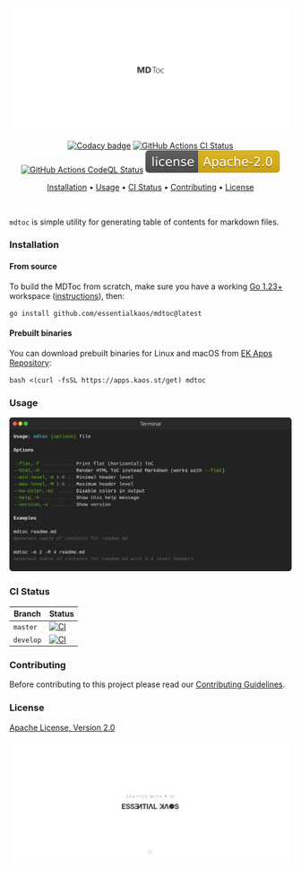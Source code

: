 <p align="center"><a href="#readme"><img src=".github/images/card.svg"/></a></p>

<p align="center">
  <a href="https://kaos.sh/y/mdtoc"><img src="https://kaos.sh/y/cdf1fc4eca5b405d9ca8d703d195532a.svg" alt="Codacy badge" /></a>
  <a href="https://kaos.sh/w/mdtoc/ci"><img src="https://kaos.sh/w/mdtoc/ci.svg" alt="GitHub Actions CI Status" /></a>
  <a href="https://kaos.sh/w/mdtoc/codeql"><img src="https://kaos.sh/w/mdtoc/codeql.svg" alt="GitHub Actions CodeQL Status" /></a>
  <a href="#license"><img src=".github/images/license.svg"/></a>
</p>

<p align="center"><a href="#installation">Installation</a> • <a href="#usage">Usage</a> • <a href="#ci-status">CI Status</a> • <a href="#contributing">Contributing</a> • <a href="#license">License</a></p>

<br/>

`mdtoc` is simple utility for generating table of contents for markdown files.

### Installation

#### From source

To build the MDToc from scratch, make sure you have a working [Go 1.23+](https://github.com/essentialkaos/.github/blob/master/GO-VERSION-SUPPORT.md) workspace ([instructions](https://go.dev/doc/install)), then:

```
go install github.com/essentialkaos/mdtoc@latest
```

#### Prebuilt binaries

You can download prebuilt binaries for Linux and macOS from [EK Apps Repository](https://apps.kaos.st/mdtoc/latest):

```
bash <(curl -fsSL https://apps.kaos.st/get) mdtoc
```

### Usage

<img src=".github/images/usage.svg"/>

### CI Status

| Branch | Status |
|------------|--------|
| `master` | [![CI](https://kaos.sh/w/mdtoc/ci.svg?branch=master)](https://kaos.sh/w/mdtoc/ci?query=branch:master) |
| `develop` | [![CI](https://kaos.sh/w/mdtoc/ci.svg?branch=develop)](https://kaos.sh/w/mdtoc/ci?query=branch:develop) |

### Contributing

Before contributing to this project please read our [Contributing Guidelines](https://github.com/essentialkaos/.github/blob/master/CONTRIBUTING.md).

### License

[Apache License, Version 2.0](https://www.apache.org/licenses/LICENSE-2.0)

<p align="center"><a href="https://kaos.dev"><img src="https://raw.githubusercontent.com/essentialkaos/.github/refs/heads/master/images/ekgh.svg"/></a></p>
